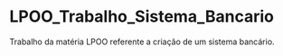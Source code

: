 # LPOO_Trabalho_Sistema_Bancario
Trabalho da matéria LPOO referente a criação de um sistema bancário.
